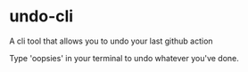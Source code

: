 # undo-cli
A cli tool that allows you to undo your last github action

Type 'oopsies' in your terminal to undo whatever you've done. 